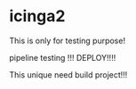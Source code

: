 # icinga2
This is only for testing purpose!


pipeline testing !!! DEPLOY!!!!

This unique need build project!!!
